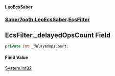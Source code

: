 #### [LeoEcsSaber](index.md 'index')
### [Saber7ooth.LeoEcsSaber](Saber7ooth.LeoEcsSaber.md 'Saber7ooth.LeoEcsSaber').[EcsFilter](EcsFilter.md 'Saber7ooth.LeoEcsSaber.EcsFilter')

## EcsFilter._delayedOpsCount Field

```csharp
private int _delayedOpsCount;
```

#### Field Value
[System.Int32](https://docs.microsoft.com/en-us/dotnet/api/System.Int32 'System.Int32')